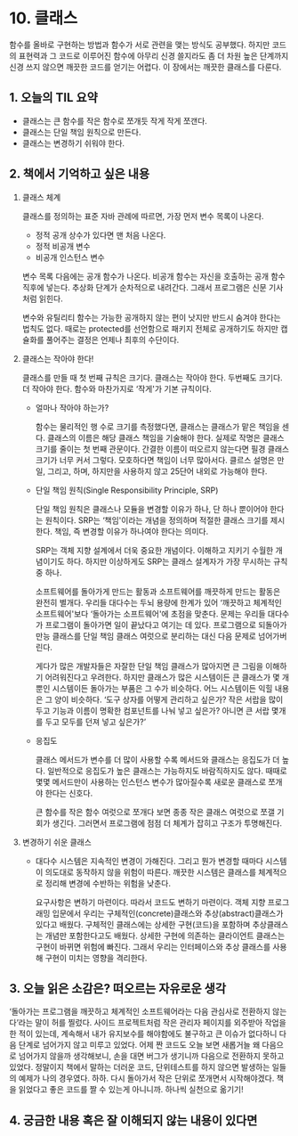 # 10. 클래스

함수를 올바로 구현하는 방법과 함수가 서로 관련을 맺는 방식도 공부했다. 하지만 코드의 표현력과 그 코드로 이루어진 함수에 아무리 신경 쓸지라도 좀 더 차원 높은 단계까지 신경 쓰지 않으면 깨끗한 코드를 얻기는 어렵다. 이 장에서는 깨끗한 클래스를 다룬다.

## 1. 오늘의 TIL 요약

- 클래스는 큰 함수를 작은 함수로 쪼개듯 작게 작게 쪼갠다.
- 클래스는 단일 책임 원칙으로 만든다.
- 클래스는 변경하기 쉬워야 한다.

## 2. 책에서 기억하고 싶은 내용

1. 클래스 체계

   클래스를 정의하는 표준 자바 관례에 따르면, 가장 먼저 변수 목록이 나온다.

   - 정적 공개 상수가 있다면 맨 처음 나온다.
   - 정적 비공개 변수
   - 비공개 인스턴스 변수

   변수 목록 다음에는 공개 함수가 나온다. 비공개 함수는 자신을 호출하는 공개 함수 직후에 넣는다. 추상화 단계가 순차적으로 내려간다. 그래서 프로그램은 신문 기사처럼 읽힌다.

   변수와 유틸리티 함수는 가능한 공개하지 않는 편이 낫지만 반드시 숨겨야 한다는 법칙도 없다. 때로는 protected를 선언함으로 패키지 전체로 공개하기도 하지만 캡슐화를 풀어주는 결정은 언제나 최후의 수단이다.

2. 클래스는 작아야 한다!

   클래스를 만들 때 첫 번째 규칙은 크기다. 클래스는 작아야 한다. 두번째도 크기다. 더 작아야 한다. 함수와 마찬가지로 ‘작게'가 기본 규칙이다.

   - 얼마나 작아야 하는가?

     함수는 물리적인 행 수로 크기를 측정했다면, 클래스는 클래스가 맡은 책임을 센다. 클래스의 이름은 해당 클래스 책임을 기술해야 한다. 실제로 작명은 클래스 크기를 줄이는 첫 번째 관문이다. 간결한 이름이 떠오르지 않는다면 필경 클래스 크기가 너무 커서 그렇다. 모호하다면 책임이 너무 많아서다. 클르스 설명은 만일, 그리고, 하며, 하지만을 사용하지 않고 25단어 내외로 가능해야 한다.

   - 단일 책임 원칙(Single Responsibility Principle, SRP)

     단일 책임 원칙은 클래스나 모듈을 변경할 이유가 하나, 단 하나 뿐이어야 한다는 원칙이다. SRP는 ‘책임'이라는 개념을 정의하며 적절한 클래스 크기를 제시한다. 책임, 즉 변경할 이유가 하나여야 한다는 의미다.

     SRP는 객체 지향 설계에서 더욱 중요한 개념이다. 이해하고 지키기 수월한 개념이기도 하다. 하지만 이상하게도 SRP는 클래스 설계자가 가장 무시하는 규칙중 하나.

     소프트웨어를 돌아가게 만드는 활동과 소프트웨어를 깨끗하게 만드는 활동은 완전히 별개다. 우리들 대다수는 두뇌 용량에 한계가 있어 ‘깨끗하고 체계적인 소프트웨어'보다 ‘돌아가는 소프트웨어'에 초점을 맞춘다. 문제는 우리들 대다수가 프로그램이 돌아가면 일이 끝났다고 여기는 데 있다. 프로그램으로 되돌아가 만능 클래스를 단일 책임 클래스 여럿으로 분리하는 대신 다음 문제로 넘어가버린다.

     게다가 많은 개발자들은 자잘한 단일 책임 클래스가 많아지면 큰 그림을 이해하기 어려워진다고 우려한다. 하지만 클래스가 많은 시스템이든 큰 클래스가 몇 개 뿐인 시스템이든 돌아가는 부품은 그 수가 비슷하다. 어느 시스템이든 익힐 내용은 그 양이 비슷하다. ‘도구 상자를 어떻게 관리하고 싶은가? 작은 서랍을 많이 두고 기능과 이름이 명확한 컴포넌트를 나눠 넣고 싶은가? 아니면 큰 서랍 몇개를 두고 모두를 던져 넣고 싶은가?’

   - 응집도

     클래스 메서드가 변수를 더 많이 사용할 수록 메서드와 클래스는 응집도가 더 높다. 일반적으로 응집도가 높은 클래스는 가능하지도 바람직하지도 않다. 때때로 몇몇 메서드만이 사용하는 인스턴스 변수가 많아질수록 새로운 클래스로 쪼개야 한다는 신호다.

     큰 함수를 작은 함수 여럿으로 쪼개다 보면 종종 작은 클래스 여럿으로 쪼갤 기회가 생긴다. 그러면서 프로그램에 점점 더 체계가 잡히고 구조가 투명해진다.

3. 변경하기 쉬운 클래스

   - 대다수 시스템은 지속적인 변경이 가해진다. 그리고 뭔가 변경할 때마다 시스템이 의도대로 동작하지 않을 위험이 따른다. 깨끗한 시스템은 클래스를 체계적으로 정리해 변경에 수반하는 위험을 낮춘다.

     요구사항은 변하기 마련이다. 따라서 코드도 변하기 마련이다. 객체 지향 프로그래밍 입문에서 우리는 구체적인(concrete)클래스와 추상(abstract)클래스가 있다고 배웠다. 구체적인 클래스에는 상세한 구현(코드)을 포함하며 추상클래스는 개념만 포함한다고도 배웠다. 상세한 구현에 의존하는 클라이언트 클래스는 구현이 바뀌면 위험에 빠진다. 그래서 우리는 인터페이스와 추상 클래스를 사용해 구현이 미치는 영향을 격리한다.

## 3. 오늘 읽은 소감은? 떠오르는 자유로운 생각

‘돌아가는 프로그램을 깨끗하고 체계적인 소프트웨어라는 다음 관심사로 전환하지 않는다’라는 말이 허를 찔렀다. 사이드 프로젝트처럼 작은 관리자 페이지를 외주받아 작업을 한 적이 있는데, 계속해서 내가 유지보수를 해야함에도 불구하고 큰 이슈가 없다하니 다음 단계로 넘어가지 않고 미루고 있었다. 어제 짠 코드도 오늘 보면 새롭거늘 왜 다음으로 넘어가지 않을까 생각해보니, 손을 대면 버그가 생기니까 다음으로 전환하지 못하고 있었다. 정말이지 책에서 말하는 더러운 코드, 단위테스트를 하지 않으면 발생하는 일들의 예제가 나의 경우였다. 하하. 다시 돌아가서 작은 단위로 쪼개면서 시작해야겠다. 책을 읽었다고 좋은 코드를 짤 수 있는게 아니니까. 하나씩 실천으로 옮기기!

## 4. 궁금한 내용 혹은 잘 이해되지 않는 내용이 있다면
